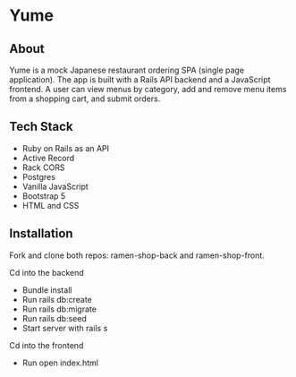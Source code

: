 # Yume 

<h2>About</h2>

Yume is a mock Japanese restaurant ordering SPA (single page application). The app is built with a Rails API backend and a JavaScript frontend. A user can view menus by category, add and remove menu items from a shopping cart, and submit orders. 

<h2>Tech Stack</h2>

- Ruby on Rails as an API
- Active Record
- Rack CORS
- Postgres
- Vanilla JavaScript
- Bootstrap 5 
- HTML and CSS

<h2>Installation</h2>

Fork and clone both repos: ramen-shop-back and ramen-shop-front.

Cd into the backend 
- Bundle install 
- Run rails db:create 
- Run rails db:migrate 
- Run rails db:seed 
- Start server with rails s 

Cd into the frontend 
- Run open index.html
